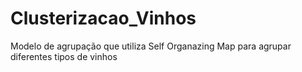 # Clusterizacao_Vinhos
Modelo de agrupação que utiliza Self Organazing Map para agrupar diferentes tipos de vinhos
